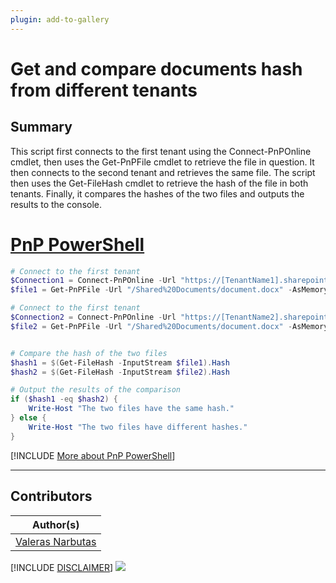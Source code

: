```yaml
---
plugin: add-to-gallery
---
```


# Get and compare documents hash from different tenants

## Summary

This script first connects to the first tenant using the Connect-PnPOnline cmdlet, then uses the Get-PnPFile cmdlet to retrieve the file in question. It then connects to the second tenant and retrieves the same file. The script then uses the Get-FileHash cmdlet to retrieve the hash of the file in both tenants. Finally, it compares the hashes of the two files and outputs the results to the console.


# [PnP PowerShell](#tab/pnpps)

```powershell
# Connect to the first tenant
$Connection1 = Connect-PnPOnline -Url "https://[TenantName1].sharepoint.com/sites/[siteName1]" -Interactive -ReturnConnection
$file1 = Get-PnPFile -Url "/Shared%20Documents/document.docx" -AsMemoryStream -Connection $Connection1

# Connect to the first tenant
$Connection2 = Connect-PnPOnline -Url "https://[TenantName2].sharepoint.com/sites/[siteName2]" -Interactive -ReturnConnection
$file2 = Get-PnPFile -Url "/Shared%20Documents/document.docx" -AsMemoryStream -Connection $Connection2


# Compare the hash of the two files
$hash1 = $(Get-FileHash -InputStream $file1).Hash
$hash2 = $(Get-FileHash -InputStream $file2).Hash

# Output the results of the comparison
if ($hash1 -eq $hash2) {
    Write-Host "The two files have the same hash."
} else {
    Write-Host "The two files have different hashes."
}

```
[!INCLUDE [More about PnP PowerShell](../../docfx/includes/MORE-PNPPS.md)]
***

## Contributors

| Author(s) |
|-----------|
| [Valeras Narbutas](https://github.com/ValerasNarbutas)|

[!INCLUDE [DISCLAIMER](../../docfx/includes/DISCLAIMER.md)]
<img src="https://pnptelemetry.azurewebsites.net/script-samples/scripts/spo-compare-files" aria-hidden="true" />